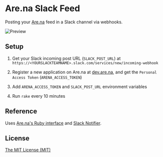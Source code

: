 # Are.na Slack Feed

Posting your [Are.na](https://www.are.na/) feed in a Slack channel via webhooks.

![Preview](https://i.imgur.com/rzEP7jY.png)

## Setup

1. Get your Slack incoming post URL (`SLACK_POST_URL`) at `https://<YOURSLACKTEAMNAME>.slack.com/services/new/incoming-webhook`

2. Register a new application on Are.na at [dev.are.na](https://dev.are.na/), and get the `Personal Access Token` (`ARENA_ACCESS_TOKEN`)

3. Add `ARENA_ACCESS_TOKEN` and `SLACK_POST_URL` environment variables

4. Run `rake` every 10 minutes

## Reference

Uses [Are.na's Ruby interface](https://github.com/aredotna/arena-rb/) and [Slack Notifier](https://github.com/stevenosloan/slack-notifier).

## License

[The MIT License (MIT)](https://github.com/garrying/arena-slack/blob/master/LICENSE)
